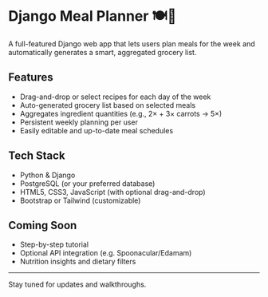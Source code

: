 # Django Meal Planner 🍽️🛒

A full-featured Django web app that lets users plan meals for the week and automatically generates a smart, aggregated grocery list.

## Features

- Drag-and-drop or select recipes for each day of the week
- Auto-generated grocery list based on selected meals
- Aggregates ingredient quantities (e.g., 2× + 3× carrots → 5×)
- Persistent weekly planning per user
- Easily editable and up-to-date meal schedules

## Tech Stack

- Python & Django
- PostgreSQL (or your preferred database)
- HTML5, CSS3, JavaScript (with optional drag-and-drop)
- Bootstrap or Tailwind (customizable)

## Coming Soon

- Step-by-step tutorial
- Optional API integration (e.g. Spoonacular/Edamam)
- Nutrition insights and dietary filters

---

Stay tuned for updates and walkthroughs.
